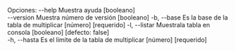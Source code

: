 Opciones:
      --help     Muestra ayuda      [booleano]    
      --version  Muestra número de versión     [booleano] 
      -b, --base     Es la base de la tabla de   multiplicar   [número] [requerido]  -l, --listar   Muestrala tabla en consola     [booleano] [defecto: false]  
      -h, --hasta    Es el limite de la tabla de multiplicar    [número] [requerido]